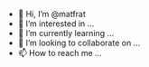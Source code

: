 - 👋 Hi, I’m @matfrat
- 👀 I’m interested in ...
- 🌱 I’m currently learning ...
- 💞️ I’m looking to collaborate on ...
- 📫 How to reach me ...

<!---
matfrat/matfrat is a ✨ special ✨ repository because its `README.md` (this file) appears on your GitHub profile.
You can click the Preview link to take a look at your changes.
--->
